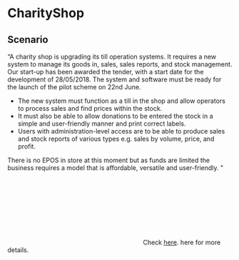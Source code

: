# CharityShop

## Scenario

“A charity shop is upgrading its till operation systems. It requires a new system to manage its goods in, sales, sales reports, and stock management. Our start-up has been awarded the tender, with a start date for the development of 28/05/2018. The system and software must be ready for the launch of the pilot scheme on 22nd June.

* The new system must function as a till in the shop and allow operators to process sales and find prices within the stock.
* It must also be able to allow donations to be entered the stock in a simple and user-friendly manner and print correct labels.
* Users with administration-level access are to be able to produce sales and stock reports of various types e.g. sales by volume, price, and profit.

There is no EPOS in store at this moment but as funds are limited the business requires a model that is affordable, versatile and user-friendly. "

<object data="https://github.com/togashidm/CharityShop/blob/master/Project_Presentation.pdf" type="application/pdf" width="700px" height="700px">
    <embed src="https://github.com/togashidm/CharityShop/blob/master/Project_Presentation.pdf">
        Check <a href="https://github.com/togashidm/CharityShop/blob/master/Project_Presentation.pdf">here</a>.
    </embed>
</object> here for more details.
